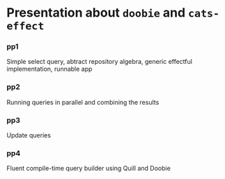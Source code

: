 # Presentation about `doobie` and `cats-effect`

### pp1 
Simple select query, abtract repository algebra, generic effectful implementation, runnable app

### pp2 
Running queries in parallel and combining the results

### pp3 
Update queries 

### pp4
Fluent compile-time query builder using Quill and Doobie 
